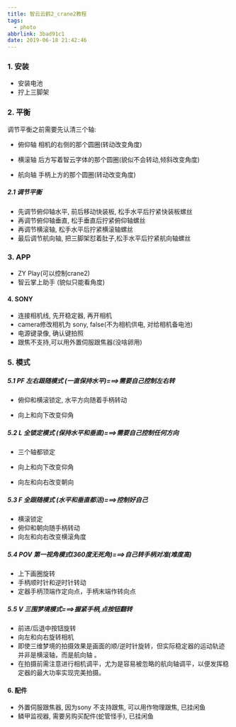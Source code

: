 ```yaml
---
title: 智云云鹤2_crane2教程
tags:
  - photo
abbrlink: 3bad91c1
date: 2019-06-18 21:42:46
---
```




### 1. 安装

+ 安装电池
+ 拧上三脚架

### 2. 平衡

调节平衡之前需要先认清三个轴:

+ 俯仰轴   相机的右侧的那个圆圈(转动改变角度)

+ 横滚轴   后方写着智云字体的那个圆圈(貌似不会转动,倾斜改变角度)

+ 航向轴   手柄上方的那个圆圈(转动改变角度)

  

##### 2.1 调节平衡

+ 先调节俯仰轴水平, 前后移动快装板, 松手水平后拧紧快装板螺丝
+ 再调节俯仰轴垂直, 松手垂直后拧紧俯仰轴螺丝
+ 再调节横滚轴, 松手水平后拧紧横滚轴螺丝
+ 最后调节航向轴, 把三脚架怼着肚子,松手水平后拧紧航向轴螺丝

<!-- more -->

### 3. APP

+ ZY Play(可以控制crane2)
+ 智云掌上助手 (貌似只能看角度)



#### 4. SONY

+ 连接相机线, 先开稳定器, 再开相机
+ camera修改相机为 sony, false(不为相机供电, 对给相机备电池)
+ 电源键录像, 确认键拍照
+ 跟焦不支持,可以用外置伺服跟焦器(没啥卵用)



### 5. 模式

##### 5.1 PF 左右跟随模式 (一直保持水平)===>需要自己控制左右转

+ 俯仰和横滚锁定, 水平方向随着手柄转动

+ 向上和向下改变仰角

##### 5.2 L 全锁定模式 (保持水平和垂直)===>需要自己控制任何方向

+ 三个轴都锁定

+ 向上和向下改变仰角

+ 向左和向右改变朝向

##### 5.3 F 全跟随模式 (水平和垂直都活)===>控制好自己

+ 横滚锁定
+ 俯仰和朝向随手柄转动
+ 向左和向右改变横滚角度

##### 5.4 POV 第一视角模式(360度无死角)===>自己转手柄对准(难度高)

+ 上下画圈旋转
+ 手柄顺时针和逆时针转动
+ 定器手柄顶端作定向点，手柄末端作转向点

##### 5.5 V 三围梦境模式===>握紧手柄,点按钮翻转

+ 前进/后退中按钮旋转
+ 向左和向右旋转相机
+ 即使三维梦境的拍摄效果是画面的顺/逆时针旋转，但实际稳定器的运动轨迹并非是横滚轴，而是航向轴 。
+ 在拍摄前需注意进行相机调平，尤为是容易被忽略的航向轴调平，以便发挥稳定器的最大功率实现完美拍摄。



#### 6. 配件

+ 外置伺服跟焦器, 因为sony 不支持跟焦, 可以用作物理跟焦, 已挂闲鱼
+ 鳞甲监视器, 需要另购买配件(蛇管怪手), 已挂闲鱼